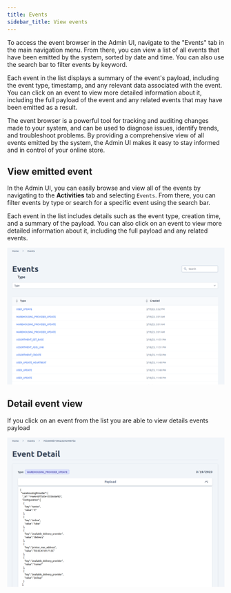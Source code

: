 ```yaml
---
title: Events
sidebar_title: View events
---
```

To access the event browser in the Admin UI, navigate to the "Events" tab in the main navigation menu. From there, you can view a list of all events that have been emitted by the system, sorted by date and time. You can also use the search bar to filter events by keyword.

Each event in the list displays a summary of the event's payload, including the event type, timestamp, and any relevant data associated with the event. You can click on an event to view more detailed information about it, including the full payload of the event and any related events that may have been emitted as a result.

The event browser is a powerful tool for tracking and auditing changes made to your system, and can be used to diagnose issues, identify trends, and troubleshoot problems. By providing a comprehensive view of all events emitted by the system, the Admin UI makes it easy to stay informed and in control of your online store.

## View emitted event
In the Admin UI, you can easily browse and view all of the events by navigating to the **Activities** tab and selecting `Events`. From there, you can filter events by type or search for a specific event using the search bar.

Each event in the list includes details such as the event type, creation time, and a summary of the payload. You can also click on an event to view more detailed information about it, including the full payload and any related events.

![diagram](../images/admin-ui/event/events-list.png)

## Detail event view
If you click on an event from the list you are able to view details events payload

![diagram](../images/admin-ui/event/event-detail.png)